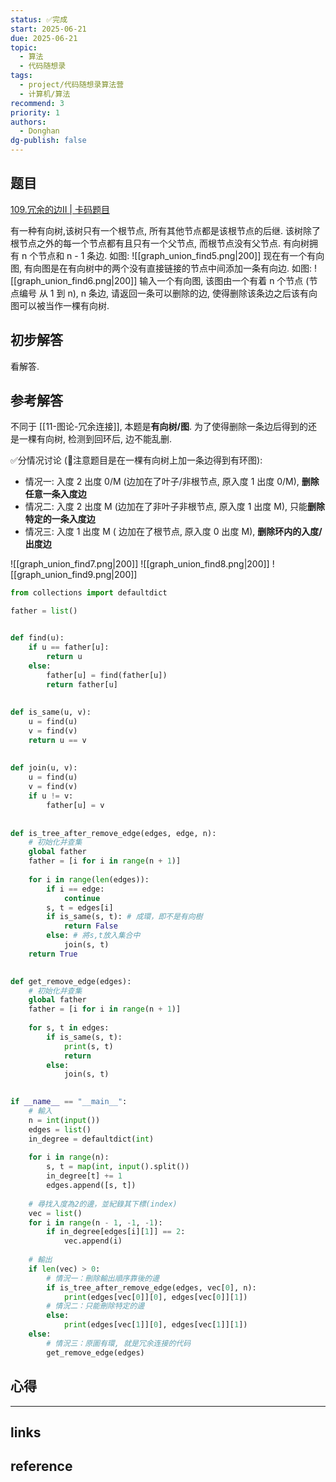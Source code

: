 ```yaml
---
status: ✅完成
start: 2025-06-21
due: 2025-06-21
topic:
  - 算法
  - 代码随想录
tags:
  - project/代码随想录算法营
  - 计算机/算法
recommend: 3
priority: 1
authors:
  - Donghan
dg-publish: false
---
```

## 题目
[109.冗余的边II | 卡码题目](https://kamacoder.com/problempage.php?pid=1182)

有一种有向树,该树只有一个根节点, 所有其他节点都是该根节点的后继. 该树除了根节点之外的每一个节点都有且只有一个父节点, 而根节点没有父节点. 有向树拥有 n 个节点和 n - 1 条边. 如图:
![[graph_union_find5.png|200]]
现在有一个有向图, 有向图是在有向树中的两个没有直接链接的节点中间添加一条有向边. 如图:
![[graph_union_find6.png|200]]
输入一个有向图, 该图由一个有着 n 个节点 (节点编号 从 1 到 n), n 条边, 请返回一条可以删除的边, 使得删除该条边之后该有向图可以被当作一棵有向树.

## 初步解答
看解答.
## 参考解答
不同于 [[11-图论-冗余连接]], 本题是**有向树/图**. 为了使得删除一条边后得到的还是一棵有向树, 检测到回环后, 边不能乱删.

✅分情况讨论 (🚨注意题目是在一棵有向树上加一条边得到有环图):
- 情况一: 入度 2 出度 0/M (边加在了叶子/非根节点, 原入度 1 出度 0/M), **删除任意一条入度边**
- 情况二: 入度 2 出度 M (边加在了非叶子非根节点, 原入度 1 出度 M), 只能**删除特定的一条入度边**
- 情况三: 入度 1 出度 M ( 边加在了根节点, 原入度 0 出度 M), **删除环内的入度/出度边**

![[graph_union_find7.png|200]] ![[graph_union_find8.png|200]] ![[graph_union_find9.png|200]]

```python
from collections import defaultdict

father = list()


def find(u):
    if u == father[u]:
        return u
    else:
        father[u] = find(father[u])
        return father[u]
        
        
def is_same(u, v):
    u = find(u)
    v = find(v)
    return u == v
    
    
def join(u, v):
    u = find(u)
    v = find(v)
    if u != v:
        father[u] = v
    
    
def is_tree_after_remove_edge(edges, edge, n):
    # 初始化并查集
    global father 
    father = [i for i in range(n + 1)]
    
    for i in range(len(edges)):
        if i == edge:
            continue
        s, t = edges[i]
        if is_same(s, t): # 成環，即不是有向樹
            return False
        else: # 將s,t放入集合中
            join(s, t)
    return True
    

def get_remove_edge(edges):
    # 初始化并查集
    global father
    father = [i for i in range(n + 1)]
    
    for s, t in edges:
        if is_same(s, t):
            print(s, t)
            return
        else:
            join(s, t)
        

if __name__ == "__main__":
    # 輸入
    n = int(input())
    edges = list()
    in_degree = defaultdict(int)
    
    for i in range(n):
        s, t = map(int, input().split())
        in_degree[t] += 1
        edges.append([s, t])
        
    # 尋找入度為2的邊，並紀錄其下標(index)
    vec = list()
    for i in range(n - 1, -1, -1):
        if in_degree[edges[i][1]] == 2:
            vec.append(i)
            
    # 輸出
    if len(vec) > 0:
        # 情況一：刪除輸出順序靠後的邊 
        if is_tree_after_remove_edge(edges, vec[0], n):
            print(edges[vec[0]][0], edges[vec[0]][1])
        # 情況二：只能刪除特定的邊
        else:
            print(edges[vec[1]][0], edges[vec[1]][1])
    else:
        # 情況三：原圖有環, 就是冗余连接的代码
        get_remove_edge(edges)
```

## 心得

---
## links


## reference
